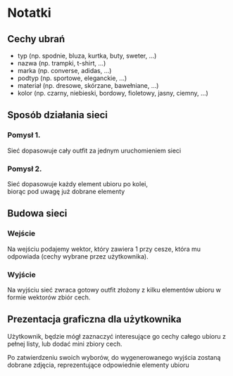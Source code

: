 # Notatki

## Cechy ubrań

- typ (np. spodnie, bluza, kurtka, buty, sweter, ...)
- nazwa (np. trampki, t-shirt, ...)
- marka (np. converse, adidas, ...)
- podtyp (np. sportowe, eleganckie, ...)
- materiał (np. dresowe, skórzane, bawełniane, ...)
- kolor (np. czarny, niebieski, bordowy, fioletowy, jasny, ciemny, ...)

## Sposób działania sieci

### Pomysł 1.

Sieć dopasowuje cały outfit za jednym uruchomieniem sieci

### Pomysł 2.

Sieć dopasowuje każdy element ubioru po kolei, <br>
biorąc pod uwagę już dobrane elementy

## Budowa sieci


### Wejście
Na wejściu podajemy wektor, który zawiera 1 przy cesze, która mu odpowiada (cechy wybrane przez użytkownika).

### Wyjście
Na wyjściu sieć zwraca gotowy outfit złożony z kilku elementów ubioru w formie wektorów zbiór cech.

## Prezentacja graficzna dla użytkownika

Użytkownik, będzie mógł zaznaczyć interesujące go cechy całego ubioru z pełnej listy, lub dodać mini zbiory cech.

Po zatwierdzeniu swoich wyborów, do wygenerowanego wyjścia zostaną dobrane zdjęcia, reprezentujące odpowiednie elementy ubioru

